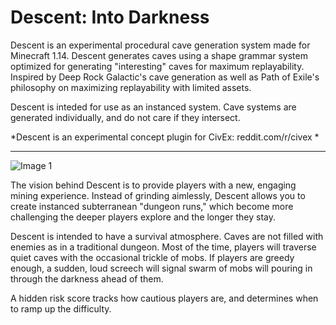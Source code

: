 # Descent: Into Darkness
 
Descent is an experimental procedural cave generation system made for Minecraft 1.14. Descent generates caves using a shape grammar system optimized for generating "interesting" caves for maximum replayability. Inspired by Deep Rock Galactic's cave generation as well as Path of Exile's philosophy on maximizing replayability with limited assets.

Descent is inteded for use as an instanced system. Cave systems are generated individually, and do not care if they intersect.

*Descent is an experimental concept plugin for CivEx: reddit.com/r/civex *

---

![Image 1](https://raw.githubusercontent.com/nobility-suite/DescentIntoDarkness/master/img/2020-02-19_16.22.12.png)

The vision behind Descent is to provide players with a new, engaging mining experience. Instead of grinding aimlessly, Descent allows you to create instanced subterranean "dungeon runs," which become more challenging the deeper players explore and the longer they stay.

Descent is intended to have a survival atmosphere. Caves are not filled with enemies as in a traditional dungeon. Most of the time, players will traverse quiet caves with the occasional trickle of mobs. If players are greedy enough, a sudden, loud screech will signal swarm of mobs will pouring in through the darkness ahead of them.

A hidden risk score tracks how cautious players are, and determines when to ramp up the difficulty.

